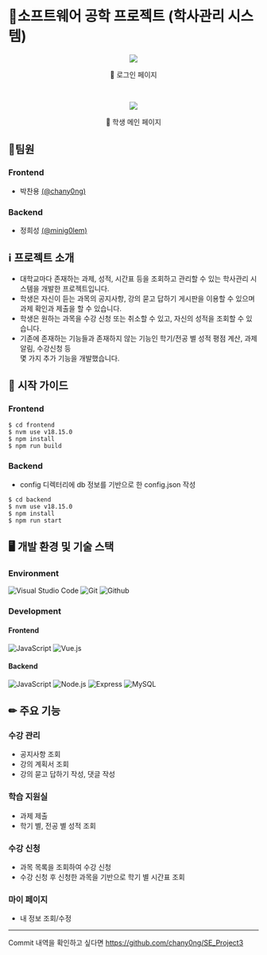 # 🏫소프트웨어 공학 프로젝트 (학사관리 시스템)
<p align="center">
  <img src="https://github.com/minig0lem/SE_project/assets/92259521/ee8836dc-e92e-401a-b835-d1444befceb4">
</p>
<p align="center">
  🔺 로그인 페이지
</p>
<br>
<p align="center">
  <img src="https://github.com/minig0lem/SE_project/assets/92259521/27dfb70d-f2d7-456b-9a3c-536ec35f9ad1">
</p>
<p align="center">
  🔺 학생 메인 페이지
</p>

## 👬팀원
### Frontend
- 박찬용 [(@chany0ng)](https://github.com/chany0ng)
### Backend
- 정희성 [(@minig0lem)](https://github.com/minig0lem)

## ℹ 프로젝트 소개
- 대학교마다 존재하는 과제, 성적, 시간표 등을 조회하고 관리할 수 있는 학사관리 시스템을 개발한 프로젝트입니다.
- 학생은 자신이 듣는 과목의 공지사항, 강의 묻고 답하기 게시판을 이용할 수 있으며 과제 확인과 제출을 할 수 있습니다.
- 학생은 원하는 과목을 수강 신청 또는 취소할 수 있고, 자신의 성적을 조회할 수 있습니다.
- 기존에 존재하는 기능들과 존재하지 않는 기능인 학기/전공 별 성적 평점 계산, 과제 알림, 수강신청 등 <br>
몇 가지 추가 기능을 개발했습니다.

## 📄 시작 가이드
### Frontend
```
$ cd frontend
$ nvm use v18.15.0
$ npm install
$ npm run build
```
### Backend
- config 디렉터리에 db 정보를 기반으로 한 config.json 작성
```
$ cd backend
$ nvm use v18.15.0
$ npm install
$ npm run start
```

## 🖥 개발 환경 및 기술 스택
### Environment
![Visual Studio Code](https://img.shields.io/badge/Visual%20Studio%20Code-007ACC?style=for-the-badge&logo=Visual%20Studio%20Code&logoColor=white)
![Git](https://img.shields.io/badge/Git-F05032?style=for-the-badge&logo=Git&logoColor=white)
![Github](https://img.shields.io/badge/GitHub-181717?style=for-the-badge&logo=GitHub&logoColor=white)      
### Development
#### Frontend
![JavaScript](https://img.shields.io/badge/JavaScript-F7DF1E?style=for-the-badge&logo=Javascript&logoColor=white)
![Vue.js](https://img.shields.io/badge/Vue.js-4FC08D?style=for-the-badge&logo=vuedotjs&logoColor=white)

#### Backend
![JavaScript](https://img.shields.io/badge/JavaScript-F7DF1E?style=for-the-badge&logo=Javascript&logoColor=white)
![Node.js](https://img.shields.io/badge/Node.js-5FA04E?style=for-the-badge&logo=nodedotjs&logoColor=white)
![Express](https://img.shields.io/badge/Express-000000?style=for-the-badge&logo=express&logoColor=white)
![MySQL](https://img.shields.io/badge/MySQL-4479A1?style=for-the-badge&logo=mysql&logoColor=white)


## ✏ 주요 기능
### 수강 관리
- 공지사항 조회
- 강의 계획서 조회
- 강의 묻고 답하기 작성, 댓글 작성
### 학습 지원실
- 과제 제출
- 학기 별, 전공 별 성적 조회
### 수강 신청
- 과목 목록을 조회하여 수강 신청
- 수강 신청 후 신청한 과목을 기반으로 학기 별 시간표 조회
### 마이 페이지
- 내 정보 조회/수정
---
Commit 내역을 확인하고 싶다면
https://github.com/chany0ng/SE_Project3
